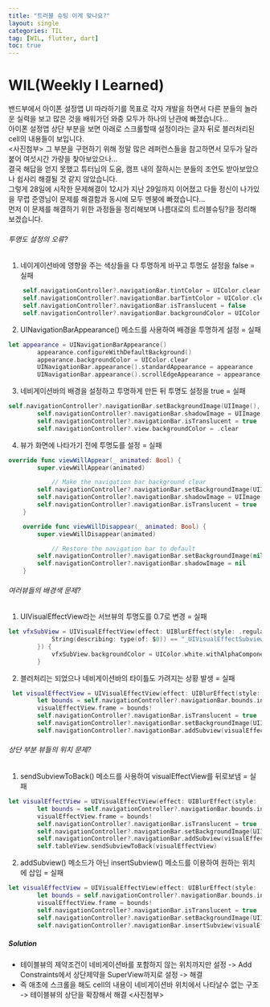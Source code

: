 ```yaml
---
title: "트러블 슈팅 이게 맞나요?"
layout: single
categories: TIL
tag: [WIL, flutter, dart]
toc: true
---
```


# WIL(Weekly I Learned)

밴드부에서 아이폰 설정앱 UI 따라하기를 목표로 각자 개발을 하면서 다른 분들의 놀라운 실력을 보고 많은 것을 배워가던 와중 모두가 하나의 난관에 빠졌습니다... <br>
아이폰 설정앱 상단 부분을 보면 아래로 스크롤할때 설정이라는 글자 뒤로 블러처리된 cell의 내용들이 보입니다. <br>
<사진첨부>
그 부분을 구현하기 위해 정말 많은 레퍼런스들을 참고하면서 모두가 달라붙어 여섯시간 가량을 찾아보았으나... <br> 
결국 해답을 얻지 못했고 튜터님의 도움, 캠프 내의 잘하시는 분들의 조언도 받아보았으나 쉽사리 해결될 것 같지 않았습니다. <br>
그렇게 28일에 시작한 문제해결이 12시가 지난 29일까지 이어졌고 다들 정신이 나가있을 무렵 준영님이 문제를 해결함과 동시에 모두 멘붕에 빠졌습니다... <br>
먼저 이 문제를 해결하기 위한 과정들을 정리해보며 나름대로의 트러블슈팅?을 정리해 보겠습니다.

###### 투명도 설정의 오류?
1. 네이게이션바에 영향을 주는 색상들을 다 투명하게 바꾸고 투명도 설정을 false = 실패
```swift
    self.navigationController?.navigationBar.tintColor = UIColor.clear
    self.navigationController?.navigationBar.barTintColor = UIColor.clear
    self.navigationController?.navigationBar.isTranslucent = false
    self.navigationController?.navigationBar.backgroundColor = UIColor.clear
```

2. UINavigationBarAppearance() 메소드를 사용하여 배경을 투명하게 설정 = 실패
```swift
let appearance = UINavigationBarAppearance()
        appearance.configureWithDefaultBackground()
        appearance.backgroundColor = UIColor.clear
        UINavigationBar.appearance().standardAppearance = appearance
        UINavigationBar.appearance().scrollEdgeAppearance = appearance
```

3. 네비게이션바의 배경을 설정하고 투명하게 만든 뒤 투명도 설정을 true = 실패
```swift
self.navigationController?.navigationBar.setBackgroundImage(UIImage(), for: .default)
        self.navigationController?.navigationBar.shadowImage = UIImage()
        self.navigationController?.navigationBar.isTranslucent = true
        self.navigationController?.view.backgroundColor = .clear
```

4. 뷰가 화면에 나타가기 전에 투명도를 설정 = 실패
```swift
override func viewWillAppear(_ animated: Bool) {
        super.viewWillAppear(animated)

            // Make the navigation bar background clear
        self.navigationController?.navigationBar.setBackgroundImage(UIImage(), for: .default)
        self.navigationController?.navigationBar.shadowImage = UIImage()
        self.navigationController?.navigationBar.isTranslucent = true
    }

    override func viewWillDisappear(_ animated: Bool) {
        super.viewWillDisappear(animated)

            // Restore the navigation bar to default
        self.navigationController?.navigationBar.setBackgroundImage(nil, for: .default)
        self.navigationController?.navigationBar.shadowImage = nil
    }
```

###### 여러뷰들의 배경색 문제?
1.  UIVisualEffectView라는 서브뷰의 투명도를 0.7로 변경 = 실패
```swift
let vfxSubView = UIVisualEffectView(effect: UIBlurEffect(style: .regular)).subviews.first(where: {
            String(describing: type(of: $0)) == "_UIVisualEffectSubview"
        }) {
            vfxSubView.backgroundColor = UIColor.white.withAlphaComponent(0.7)
        }
```
2. 블러처리는 되었으나 네비게이션바의 타이틀도 가려지는 상황 발생 = 실패
```swift
 let visualEffectView = UIVisualEffectView(effect: UIBlurEffect(style: .light))
        let bounds = self.navigationController?.navigationBar.bounds.insetBy(dx: 0, dy: 0).offsetBy(dx: 0, dy: 0)
        visualEffectView.frame = bounds!
        self.navigationController?.navigationBar.isTranslucent = true
        self.navigationController?.navigationBar.setBackgroundImage(UIImage(), for: .default)
        self.navigationController?.navigationBar.addSubview(visualEffectView)
```

###### 상단 부분 뷰들의 위치 문제?
1. sendSubviewToBack() 메소드를 사용하여 visualEffectView를 뒤로보냄 = 실패
```swift
let visualEffectView = UIVisualEffectView(effect: UIBlurEffect(style: .light))
        let bounds = self.navigationController?.navigationBar.bounds.insetBy(dx: 0, dy: 0).offsetBy(dx: 0, dy: 0)
        visualEffectView.frame = bounds!
        self.navigationController?.navigationBar.isTranslucent = true
        self.navigationController?.navigationBar.setBackgroundImage(UIImage(), for: .default)
        self.navigationController?.navigationBar.addSubview(visualEffectView)
        self.tableView.sendSubviewToBack(visualEffectView)
```
2. addSubview() 메소드가 아닌 insertSubview() 메소드를 이용하여 원하는 위치에 삽입 = 실패
```swift
let visualEffectView = UIVisualEffectView(effect: UIBlurEffect(style: .light))
        let bounds = self.navigationController?.navigationBar.bounds.insetBy(dx: 0, dy: 0).offsetBy(dx: 0, dy: 0)
        visualEffectView.frame = bounds!
        self.navigationController?.navigationBar.isTranslucent = true
        self.navigationController?.navigationBar.setBackgroundImage(UIImage(), for: .default)
        self.navigationController?.navigationBar.insertSubview(visualEffectView, 0)

```

##### Solution
* 테이블뷰의 제약조건이 네비게이션바를 포함하지 않는 위치까지만 설정 -> Add Constraints에서 상단제약을 SuperView까지로 설정 -> 해결
* 즉 애초에 스크롤을 해도 cell의 내용이 네비게이션바 위치에서 나타날수 없는 구조 -> 테이블뷰의 상단을 확장해서 해결
<사진첨부>